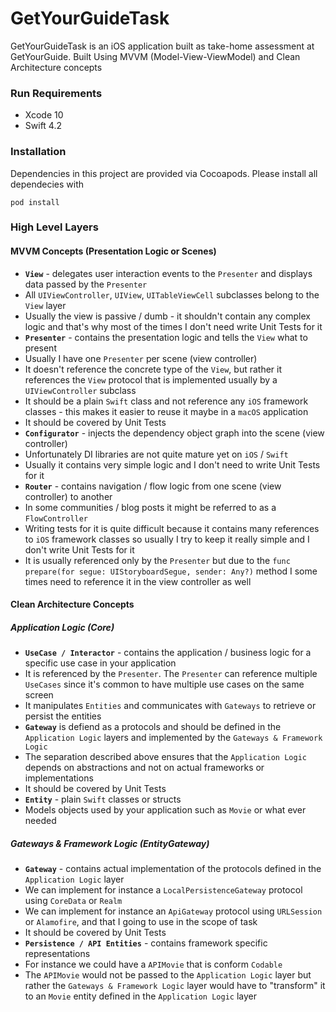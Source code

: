 # GetYourGuideTask
GetYourGuideTask is an iOS application built as take-home assessment at GetYourGuide. Built Using MVVM (Model-View-ViewModel) and Clean Architecture concepts

### Run Requirements

* Xcode 10
* Swift 4.2

### Installation

Dependencies in this project are provided via Cocoapods. Please install all dependecies with

`
pod install
`

### High Level Layers

#### MVVM Concepts (Presentation Logic or Scenes)
* **`View`** - delegates user interaction events to the `Presenter` and displays data passed by the `Presenter`
* All `UIViewController`, `UIView`, `UITableViewCell` subclasses belong to the `View` layer
* Usually the view is passive / dumb - it shouldn't contain any complex logic and that's why most of the times I don't need write Unit Tests for it
* **`Presenter`** - contains the presentation logic and tells the `View` what to present
* Usually I have one `Presenter` per scene (view controller)
* It doesn't reference the concrete type of the `View`, but rather it references the `View` protocol that is implemented usually by a `UIViewController` subclass
* It should be a plain `Swift` class and not reference any `iOS` framework classes - this makes it easier to reuse it maybe in a `macOS` application
* It should be covered by Unit Tests
* **`Configurator`** - injects the dependency object graph into the scene (view controller)
* Unfortunately DI libraries are not quite mature yet on `iOS` / `Swift`
* Usually it contains very simple logic and I don't need to write Unit Tests for it
* **`Router`** - contains navigation / flow logic from one scene (view controller) to another
* In some communities / blog posts it might be referred to as a `FlowController`
* Writing tests for it is quite difficult because it contains many references to `iOS` framework classes so usually I try to keep it really simple and I don't write Unit Tests for it
* It is usually referenced only by the `Presenter` but due to the `func prepare(for segue: UIStoryboardSegue, sender: Any?)` method I some times need to reference it in the view controller as well

#### Clean Architecture Concepts

##### Application Logic (Core)

* **`UseCase / Interactor`** - contains the application / business logic for a specific use case in your application
* It is referenced by the `Presenter`. The `Presenter` can reference multiple `UseCases` since it's common to have multiple use cases on the same screen
* It manipulates `Entities` and communicates with `Gateways` to retrieve or persist the entities
* **`Gateway`** is defiend as a protocols and should be defined in the `Application Logic` layers and implemented by the `Gateways & Framework Logic`
* The separation described above ensures that the `Application Logic` depends on abstractions and not on actual frameworks or implementations
* It should be covered by Unit Tests
* **`Entity`** - plain `Swift` classes or structs
* Models objects used by your application such as `Movie` or what ever needed

##### Gateways & Framework Logic (EntityGateway)

* **`Gateway`** - contains actual implementation of the protocols defined in the `Application Logic` layer
* We can implement for instance a `LocalPersistenceGateway` protocol using `CoreData` or `Realm`
* We can implement for instance an `ApiGateway` protocol using `URLSession` or `Alamofire`, and that I going to use in the scope of task
* It should be covered by Unit Tests
* **`Persistence / API Entities`** - contains framework specific representations
* For instance we could have a `APIMovie` that is conform `Codable`
* The `APIMovie` would not be passed to the `Application Logic` layer but rather the `Gateways & Framework Logic` layer would have to "transform" it to an `Movie` entity defined in the `Application Logic` layer
